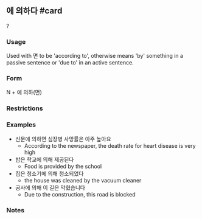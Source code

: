 ## 에 의하다 #card
?
### Usage
Used  with 면 to be 'according to', otherwise means 'by' something in a passive sentence or 'due to' in an active sentence.
### Form
N + 에 의하(면)
### Restrictions
### Examples
- 신문에 의하면 심장병 사망률은 아주 높아요
	- According to the newspaper, the death rate for heart disease is very high
- 밥은 학교에 의해 제공된다
	- Food is provided by the school
- 집은 청소기에 의해 청소되었다
	- the house was cleaned by the vacuum cleaner
- 공사에 의해 이 길은 막혔습니다
	- Due to the construction, this road is blocked
### Notes
<!--SR:!2024-10-14,4,190-->